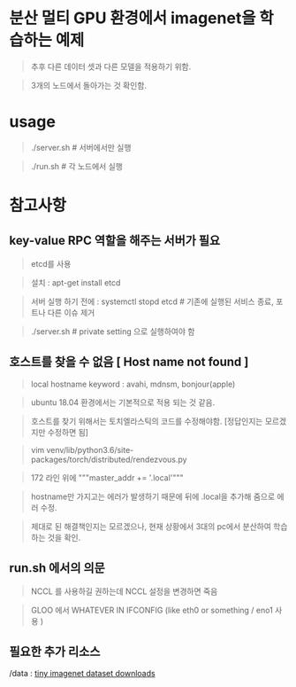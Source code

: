 # 분산 멀티 GPU 환경에서 imagenet을 학습하는 예제
 > 추후 다른 데이터 셋과 다른 모델을 적용하기 위함.
 
 > 3개의 노드에서 돌아가는 것 확인함.
 
 
# usage
 > ./server.sh # 서버에서만 실행
 
 > ./run.sh # 각 노드에서 실행


# 참고사항
## key-value RPC 역할을 해주는 서버가 필요
 > etcd를 사용
 
 > 설치 : apt-get install etcd

 > 서버 실행 하기 전에 : systemctl stopd etcd # 기존에 실행된 서비스 종료, 포트나 다른 이슈 제거
 
 > ./server.sh # private setting 으로 실행하여야 함

## 호스트를 찾을 수 없음 [ Host name not found ]
 > local hostname keyword : avahi, mdnsm, bonjour(apple)
 
 > ubuntu 18.04 환경에서는 기본적으로 적용 되는 것 같음.
 
 > 호스트를 찾기 위해서는 토치엘라스틱의 코드를 수정해야함. [정답인지는 모르겠지만 수정하면 됨]
 
 > vim venv/lib/python3.6/site-packages/torch/distributed/rendezvous.py
 
 > 172 라인 위에 """master_addr += '.local'"""
 
 > hostname만 가지고는 에러가 발생하기 때문에 뒤에 .local을 추가해 줌으로 에러 수정.
 
 > 제대로 된 해결책인지는 모르겠으나, 현재 상황에서 3대의 pc에서 분산하여 학습 하는 것을 확인.

## run.sh 에서의 의문
 > NCCL 를 사용하길 권하는데 NCCL 설정을 변경하면 죽음
 
 > GLOO 에서 WHATEVER IN IFCONFIG (like eth0 or something / eno1 사용 )
 
## 필요한 추가 리소스 
/data : [tiny imagenet dataset downloads](https://www.kaggle.com/c/tiny-imagenet/data)

